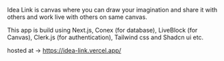 Idea Link is canvas where you can draw your imagination and share it with others and work live with others on same canvas.

This app is build using Next.js, Conex (for database), LiveBlock (for Canvas), Clerk.js (for authentication), Tailwind css and Shadcn ui etc.

hosted at -> https://idea-link.vercel.app/
